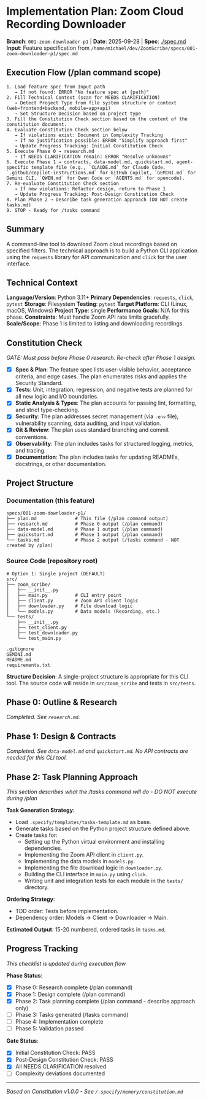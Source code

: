 # Implementation Plan: Zoom Cloud Recording Downloader

**Branch**: `001-zoom-downloader-p1` | **Date**: 2025-09-28 | **Spec**: [./spec.md](./spec.md)
**Input**: Feature specification from `/home/michael/dev/ZoomScribe/specs/001-zoom-downloader-p1/spec.md`

## Execution Flow (/plan command scope)
```
1. Load feature spec from Input path
   → If not found: ERROR "No feature spec at {path}"
2. Fill Technical Context (scan for NEEDS CLARIFICATION)
   → Detect Project Type from file system structure or context (web=frontend+backend, mobile=app+api)
   → Set Structure Decision based on project type
3. Fill the Constitution Check section based on the content of the constitution document.
4. Evaluate Constitution Check section below
   → If violations exist: Document in Complexity Tracking
   → If no justification possible: ERROR "Simplify approach first"
   → Update Progress Tracking: Initial Constitution Check
5. Execute Phase 0 → research.md
   → If NEEDS CLARIFICATION remain: ERROR "Resolve unknowns"
6. Execute Phase 1 → contracts, data-model.md, quickstart.md, agent-specific template file (e.g., `CLAUDE.md` for Claude Code, `.github/copilot-instructions.md` for GitHub Copilot, `GEMINI.md` for Gemini CLI, `QWEN.md` for Qwen Code or `AGENTS.md` for opencode).
7. Re-evaluate Constitution Check section
   → If new violations: Refactor design, return to Phase 1
   → Update Progress Tracking: Post-Design Constitution Check
8. Plan Phase 2 → Describe task generation approach (DO NOT create tasks.md)
9. STOP - Ready for /tasks command
```

## Summary
A command-line tool to download Zoom cloud recordings based on specified filters. The technical approach is to build a Python CLI application using the `requests` library for API communication and `click` for the user interface.

## Technical Context
**Language/Version**: Python 3.11+
**Primary Dependencies**: `requests`, `click`, `pytest`
**Storage**: Filesystem
**Testing**: `pytest`
**Target Platform**: CLI (Linux, macOS, Windows)
**Project Type**: single
**Performance Goals**: N/A for this phase.
**Constraints**: Must handle Zoom API rate limits gracefully.
**Scale/Scope**: Phase 1 is limited to listing and downloading recordings.

## Constitution Check
*GATE: Must pass before Phase 0 research. Re-check after Phase 1 design.*

- [x] **Spec & Plan**: The feature spec lists user-visible behavior, acceptance criteria, and edge cases. The plan enumerates risks and applies the Security Standard.
- [x] **Tests**: Unit, integration, regression, and negative tests are planned for all new logic and I/O boundaries.
- [x] **Static Analysis & Types**: The plan accounts for passing lint, formatting, and strict type-checking.
- [x] **Security**: The plan addresses secret management (via `.env` file), vulnerability scanning, data auditing, and input validation.
- [x] **Git & Review**: The plan uses standard branching and commit conventions.
- [x] **Observability**: The plan includes tasks for structured logging, metrics, and tracing.
- [x] **Documentation**: The plan includes tasks for updating READMEs, docstrings, or other documentation.

## Project Structure

### Documentation (this feature)
```
specs/001-zoom-downloader-p1/
├── plan.md              # This file (/plan command output)
├── research.md          # Phase 0 output (/plan command)
├── data-model.md        # Phase 1 output (/plan command)
├── quickstart.md        # Phase 1 output (/plan command)
└── tasks.md             # Phase 2 output (/tasks command - NOT created by /plan)
```

### Source Code (repository root)
```
# Option 1: Single project (DEFAULT)
src/
├── zoom_scribe/
│   ├── __init__.py
│   ├── main.py          # CLI entry point
│   ├── client.py        # Zoom API client logic
│   ├── downloader.py    # File download logic
│   └── models.py        # Data models (Recording, etc.)
└── tests/
    ├── __init__.py
    ├── test_client.py
    ├── test_downloader.py
    └── test_main.py

.gitignore
GEMINI.md
README.md
requirements.txt
```

**Structure Decision**: A single-project structure is appropriate for this CLI tool. The source code will reside in `src/zoom_scribe` and tests in `src/tests`.

## Phase 0: Outline & Research
*Completed. See `research.md`.*

## Phase 1: Design & Contracts
*Completed. See `data-model.md` and `quickstart.md`. No API contracts are needed for this CLI tool.*

## Phase 2: Task Planning Approach
*This section describes what the /tasks command will do - DO NOT execute during /plan*

**Task Generation Strategy**:
- Load `.specify/templates/tasks-template.md` as base.
- Generate tasks based on the Python project structure defined above.
- Create tasks for:
  - Setting up the Python virtual environment and installing dependencies.
  - Implementing the Zoom API client in `client.py`.
  - Implementing the data models in `models.py`.
  - Implementing the file download logic in `downloader.py`.
  - Building the CLI interface in `main.py` using `click`.
  - Writing unit and integration tests for each module in the `tests/` directory.

**Ordering Strategy**:
- TDD order: Tests before implementation.
- Dependency order: Models → Client → Downloader → Main.

**Estimated Output**: 15-20 numbered, ordered tasks in `tasks.md`.

## Progress Tracking
*This checklist is updated during execution flow*

**Phase Status**:
- [x] Phase 0: Research complete (/plan command)
- [x] Phase 1: Design complete (/plan command)
- [x] Phase 2: Task planning complete (/plan command - describe approach only)
- [ ] Phase 3: Tasks generated (/tasks command)
- [ ] Phase 4: Implementation complete
- [ ] Phase 5: Validation passed

**Gate Status**:
- [x] Initial Constitution Check: PASS
- [x] Post-Design Constitution Check: PASS
- [x] All NEEDS CLARIFICATION resolved
- [ ] Complexity deviations documented

---
*Based on Constitution v1.0.0 - See `/.specify/memory/constitution.md`*